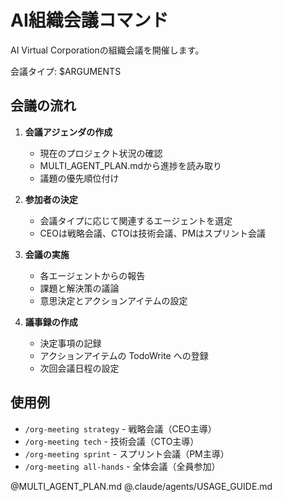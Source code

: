 # AI組織会議コマンド

AI Virtual Corporationの組織会議を開催します。

会議タイプ: $ARGUMENTS

## 会議の流れ

1. **会議アジェンダの作成**
   - 現在のプロジェクト状況の確認
   - MULTI_AGENT_PLAN.mdから進捗を読み取り
   - 議題の優先順位付け

2. **参加者の決定**
   - 会議タイプに応じて関連するエージェントを選定
   - CEOは戦略会議、CTOは技術会議、PMはスプリント会議

3. **会議の実施**
   - 各エージェントからの報告
   - 課題と解決策の議論
   - 意思決定とアクションアイテムの設定

4. **議事録の作成**
   - 決定事項の記録
   - アクションアイテムの TodoWrite への登録
   - 次回会議日程の設定

## 使用例
- `/org-meeting strategy` - 戦略会議（CEO主導）
- `/org-meeting tech` - 技術会議（CTO主導）  
- `/org-meeting sprint` - スプリント会議（PM主導）
- `/org-meeting all-hands` - 全体会議（全員参加）

@MULTI_AGENT_PLAN.md
@.claude/agents/USAGE_GUIDE.md